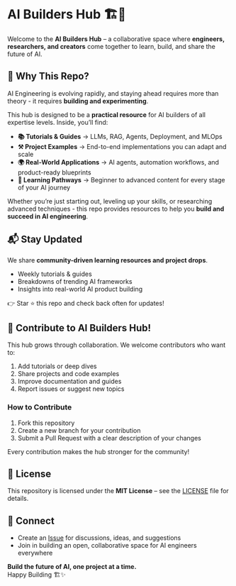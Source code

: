 # AI Builders Hub 🏗️🚀

Welcome to the **AI Builders Hub** – a collaborative space where **engineers, researchers, and creators** come together to learn, build, and share the future of AI.  


## 🌟 Why This Repo?

AI Engineering is evolving rapidly, and staying ahead requires more than theory - it requires **building and experimenting**.  

This hub is designed to be a **practical resource** for AI builders of all expertise levels. Inside, you’ll find:

- **📚 Tutorials & Guides** → LLMs, RAG, Agents, Deployment, and MLOps  
- **⚒️ Project Examples** → End-to-end implementations you can adapt and scale  
- **🌍 Real-World Applications** → AI agents, automation workflows, and product-ready blueprints  
- **🚀 Learning Pathways** → Beginner to advanced content for every stage of your AI journey  

Whether you’re just starting out, leveling up your skills, or researching advanced techniques - this repo provides resources to help you **build and succeed in AI engineering**.  


## 📬 Stay Updated

We share **community-driven learning resources and project drops**.  

- Weekly tutorials & guides  
- Breakdowns of trending AI frameworks  
- Insights into real-world AI product building  

👉 Star ⭐ this repo and check back often for updates!  


## 📢 Contribute to AI Builders Hub!

This hub grows through collaboration. We welcome contributors who want to:  

1. Add tutorials or deep dives  
2. Share projects and code examples  
3. Improve documentation and guides  
4. Report issues or suggest new topics  

### How to Contribute
1. Fork this repository  
2. Create a new branch for your contribution  
3. Submit a Pull Request with a clear description of your changes  

Every contribution makes the hub stronger for the community!  


## 📜 License

This repository is licensed under the **MIT License** – see the [LICENSE](LICENSE) file for details.  

## 💬 Connect

- Create an [Issue](https://github.com/shashank-indukuri/ai-builders-hub/issues) for discussions, ideas, and suggestions  
- Join in building an open, collaborative space for AI engineers everywhere  

**Build the future of AI, one project at a time.**  
Happy Building 🏗️✨

